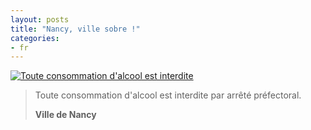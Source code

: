 ```yaml
---
layout: posts
title: "Nancy, ville sobre !"
categories:
- fr
---
```


[![Toute consommation d'alcool est interdite](https://ehainry.github.io/images/nancy.jpg)](https://drive.google.com/file/d/141ci3p9q8dXtor2aB4o0-jo05zYfmk01/view?usp=sharing)

> Toute consommation d'alcool est interdite par arrêté préfectoral.
>
> **Ville de Nancy**

